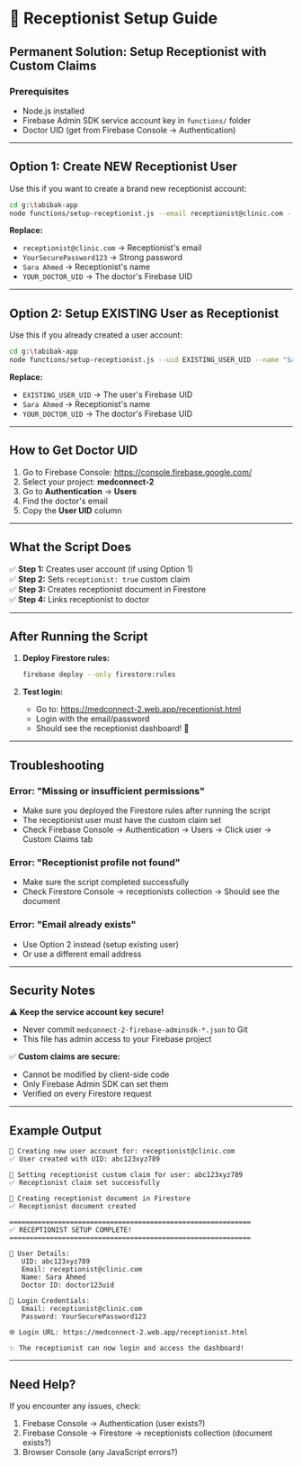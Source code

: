# 🏥 Receptionist Setup Guide

## Permanent Solution: Setup Receptionist with Custom Claims

### Prerequisites
- Node.js installed
- Firebase Admin SDK service account key in `functions/` folder
- Doctor UID (get from Firebase Console → Authentication)

---

## Option 1: Create NEW Receptionist User

Use this if you want to create a brand new receptionist account:

```bash
cd g:\tabibak-app
node functions/setup-receptionist.js --email receptionist@clinic.com --password YourSecurePassword123 --name "Sara Ahmed" --doctor-uid YOUR_DOCTOR_UID
```

**Replace:**
- `receptionist@clinic.com` → Receptionist's email
- `YourSecurePassword123` → Strong password
- `Sara Ahmed` → Receptionist's name
- `YOUR_DOCTOR_UID` → The doctor's Firebase UID

---

## Option 2: Setup EXISTING User as Receptionist

Use this if you already created a user account:

```bash
cd g:\tabibak-app
node functions/setup-receptionist.js --uid EXISTING_USER_UID --name "Sara Ahmed" --doctor-uid YOUR_DOCTOR_UID
```

**Replace:**
- `EXISTING_USER_UID` → The user's Firebase UID
- `Sara Ahmed` → Receptionist's name
- `YOUR_DOCTOR_UID` → The doctor's Firebase UID

---

## How to Get Doctor UID

1. Go to Firebase Console: https://console.firebase.google.com/
2. Select your project: **medconnect-2**
3. Go to **Authentication** → **Users**
4. Find the doctor's email
5. Copy the **User UID** column

---

## What the Script Does

✅ **Step 1:** Creates user account (if using Option 1)  
✅ **Step 2:** Sets `receptionist: true` custom claim  
✅ **Step 3:** Creates receptionist document in Firestore  
✅ **Step 4:** Links receptionist to doctor  

---

## After Running the Script

1. **Deploy Firestore rules:**
   ```bash
   firebase deploy --only firestore:rules
   ```

2. **Test login:**
   - Go to: https://medconnect-2.web.app/receptionist.html
   - Login with the email/password
   - Should see the receptionist dashboard! 🎉

---

## Troubleshooting

### Error: "Missing or insufficient permissions"
- Make sure you deployed the Firestore rules after running the script
- The receptionist user must have the custom claim set
- Check Firebase Console → Authentication → Users → Click user → Custom Claims tab

### Error: "Receptionist profile not found"
- Make sure the script completed successfully
- Check Firestore Console → receptionists collection → Should see the document

### Error: "Email already exists"
- Use Option 2 instead (setup existing user)
- Or use a different email address

---

## Security Notes

⚠️ **Keep the service account key secure!**
- Never commit `medconnect-2-firebase-adminsdk-*.json` to Git
- This file has admin access to your Firebase project

✅ **Custom claims are secure:**
- Cannot be modified by client-side code
- Only Firebase Admin SDK can set them
- Verified on every Firestore request

---

## Example Output

```
📝 Creating new user account for: receptionist@clinic.com
✅ User created with UID: abc123xyz789

🔐 Setting receptionist custom claim for user: abc123xyz789
✅ Receptionist claim set successfully

📄 Creating receptionist document in Firestore
✅ Receptionist document created

============================================================
✅ RECEPTIONIST SETUP COMPLETE!
============================================================

👤 User Details:
   UID: abc123xyz789
   Email: receptionist@clinic.com
   Name: Sara Ahmed
   Doctor ID: doctor123uid

🔑 Login Credentials:
   Email: receptionist@clinic.com
   Password: YourSecurePassword123

🌐 Login URL: https://medconnect-2.web.app/receptionist.html

✨ The receptionist can now login and access the dashboard!
```

---

## Need Help?

If you encounter any issues, check:
1. Firebase Console → Authentication (user exists?)
2. Firebase Console → Firestore → receptionists collection (document exists?)
3. Browser Console (any JavaScript errors?)
